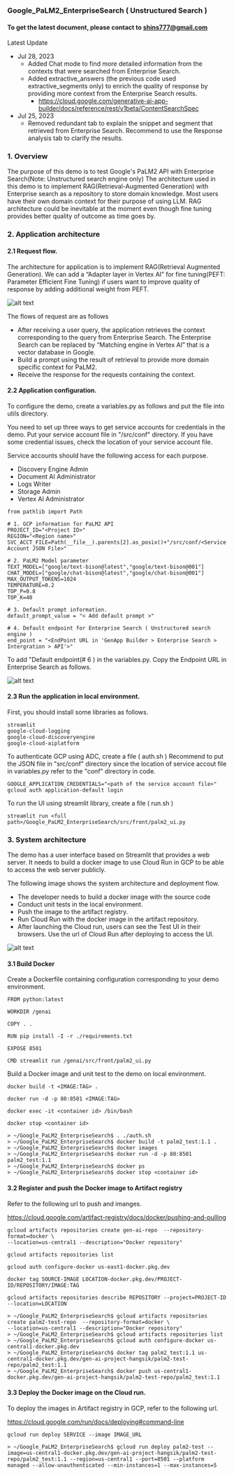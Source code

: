 ### Google_PaLM2_EnterpriseSearch ( Unstructured Search )

#### To get the latest document, please contact to shins777@gmail.com

Latest Update
+ Jul 28, 2023 
    + Added Chat mode to find more detailed information from the contexts that were searched from Enterprise Search. 
    + Added extractive_answers (the previous code used extractive_segments only) to enrich the quality of response by providing more context from the Enterprise Search results.
        + https://cloud.google.com/generative-ai-app-builder/docs/reference/rest/v1beta/ContentSearchSpec 
+ Jul 25, 2023 
    + Removed redundant tab to explain the snippet and segment that retrieved from Enterprise Search. Recommend to use the Response analysis tab to clarify the results. 


### 1. Overview
The purpose of this demo is to test Google's PaLM2 API with Enterprise Search(Note: Unstructured search engine only)
The architecture used in this demo is to implement RAG(Retrieval-Augmented Generation) with Enterprise search as a repository to store domain knowledge.
Most users have their own domain context for their purpose of using LLM. RAG architecture could be inevitable at the moment even though fine tuning provides better quality of outcome as time goes by.

### 2. Application architecture

#### 2.1 Request flow.

The architecture for application is to implement RAG(Retrieval Augmented Generation). 
We can add a “Adapter layer in Vertex AI” for fine tuning(PEFT: Parameter Efficient Fine Tuning) if users want to improve quality of response by adding additional weight from PEFT.
 
![alt text](https://github.com/shins777/PaLM2-with-Enterprise-Search/blob/main/img/architecture.png)

The flows of request are as follows
+ After receiving a user query, the application retrieves the context corresponding to the query from Enterprise Search. The Enterprise Search can be replaced by “Matching engine in Vertex AI” that is a vector database in Google. 
+ Build a prompt using the result of retrieval to provide more domain specific context for PaLM2.
+ Receive the response for the requests containing the context. 

#### 2.2 Application configuration.

To configure the demo, create a variables.py as follows and put the file into utils directory.

You need to set up three ways to get service accounts for credentials in the demo.
Put your service account file in "/src/conf" directory.
If you have some credential issues, check the location of your service account file. 

Service accounts should have the following access for each purpose.
+ Discovery Engine Admin
+ Document AI Administrator
+ Logs Writer
+ Storage Admin
+ Vertex AI Administrator

````
from pathlib import Path

# 1. GCP information for PaLM2 API
PROJECT_ID="<Project ID>"
REGION="<Region name>"   
SVC_ACCT_FILE=Path(__file__).parents[2].as_posix()+"/src/conf/<Service Account JSON File>"

# 2. PaLM2 Model parameter
TEXT_MODEL=["google/text-bison@latest","google/text-bison@001"]
CHAT_MODEL=["google/chat-bison@latest","google/chat-bison@001"]
MAX_OUTPUT_TOKENS=1024
TEMPERATURE=0.2
TOP_P=0.8
TOP_K=40

# 3. Default prompt information.
default_prompt_value = "< Add default prompt >"

# 4. Default endpoint for Enterprise Search ( Unstructured search engine )
end_point = "<EndPoint URL in 'GenApp Builder > Enterprise Search > Intergration > API'>"

````

To add "Default endpoint(# 6 ) in the variables.py. Copy the Endpoint URL in Enterprise Search as follows.

![alt text](https://github.com/shins777/PaLM2-with-Enterprise-Search/blob/main/img/es_api.png)

#### 2.3 Run the application in local environment.

First, you should install some libraries as follows.
```
streamlit 
google-cloud-logging 
google-cloud-discoveryengine
google-cloud-aiplatform

```


To authenticate GCP using ADC, create a file ( auth.sh )
Recommend to put the JSON file in "src/conf" directory since the location of service accout file in variables.py refer to the "conf" directory in code.

````
GOOGLE_APPLICATION_CREDENTIALS="<path of the service account file>"
gcloud auth application-default login
````

To run the UI using streamlit library, create a file ( run.sh )
````
streamlit run <full path>/Google_PaLM2_EnterpriseSearch/src/front/palm2_ui.py
````

### 3. System architecture

The demo has a user interface based on Streamlit that provides a web server. 
It needs to build a docker image to use Cloud Run in GCP to be able to access the web server publicly.  

The following image shows the system architecture and deployment flow. 
+ The developer needs to build a docker image with the source code 
+ Conduct unit tests in the local environment.
+ Push the image to the artifact registry. 
+ Run Cloud Run with the docker image in the artifact repository.
+ After launching the Cloud run, users can see the Test UI in their browsers. Use the url of Cloud Run after deploying to access the UI.

![alt text](https://github.com/shins777/PaLM2-with-Enterprise-Search/blob/main/img/system_arch.png)

#### 3.1 Build Docker

Create a Dockerfile containing configuration corresponding to your demo environment.

````
FROM python:latest

WORKDIR /genai

COPY . .

RUN pip install -I -r ./requirements.txt

EXPOSE 8501

CMD streamlit run /genai/src/front/palm2_ui.py
````

Build a Docker image and unit test to the demo on local environment.
````
docker build -t <IMAGE:TAG> .

docker run -d -p 80:8501 <IMAGE:TAG>

docker exec -it <container id> /bin/bash

docker stop <container id>

````
````
> ~/Google_PaLM2_EnterpriseSearch$ . ./auth.sh
> ~/Google_PaLM2_EnterpriseSearch$ docker build -t palm2_test:1.1 .
> ~/Google_PaLM2_EnterpriseSearch$ docker images
> ~/Google_PaLM2_EnterpriseSearch$ docker run -d -p 80:8501 palm2_test:1.1
> ~/Google_PaLM2_EnterpriseSearch$ docker ps
> ~/Google_PaLM2_EnterpriseSearch$ docker stop <container id>

````

#### 3.2 Register and push the Docker image to Artifact registry

Refer to the following url to push and imanges. 

https://cloud.google.com/artifact-registry/docs/docker/pushing-and-pulling

````
gcloud artifacts repositories create gen-ai-repo  --repository-format=docker \
--location=us-central1 --description="Docker repository"

gcloud artifacts repositories list

gcloud auth configure-docker us-east1-docker.pkg.dev

docker tag SOURCE-IMAGE LOCATION-docker.pkg.dev/PROJECT-ID/REPOSITORY/IMAGE:TAG

gcloud artifacts repositories describe REPOSITORY --project=PROJECT-ID --location=LOCATION
````

````
> ~/Google_PaLM2_EnterpriseSearch$ gcloud artifacts repositories create palm2-test-repo  --repository-format=docker \
--location=us-central1 --description="Docker repository"
> ~/Google_PaLM2_EnterpriseSearch$ gcloud artifacts repositories list
> ~/Google_PaLM2_EnterpriseSearch$ gcloud auth configure-docker us-central1-docker.pkg.dev
> ~/Google_PaLM2_EnterpriseSearch$ docker tag palm2_test:1.1 us-central1-docker.pkg.dev/gen-ai-project-hangsik/palm2-test-repo/palm2_test:1.1
> ~/Google_PaLM2_EnterpriseSearch$ docker push us-central1-docker.pkg.dev/gen-ai-project-hangsik/palm2-test-repo/palm2_test:1.1
````

#### 3.3 Deploy the Docker image on the Cloud run.

To deploy the images in Artifact registry in GCP, refer to the following url. 

https://cloud.google.com/run/docs/deploying#command-line

````
gcloud run deploy SERVICE --image IMAGE_URL

> ~/Google_PaLM2_EnterpriseSearch$ gcloud run deploy palm2-test --image=us-central1-docker.pkg.dev/gen-ai-project-hangsik/palm2-test-repo/palm2_test:1.1 --region=us-central1 --port=8501 --platform managed --allow-unauthenticated --min-instances=1 --max-instances=5

````
